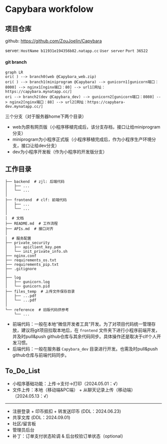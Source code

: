 # Capybara workfolow

## 项目仓库
github: https://github.com/ZouJoelin/Capybara

server: ```HostName b11931e194356b82.natapp.cc``` ```User server``` ```Port 36522```

#### git branch
```mermaid
graph LR
ori( ) --> branch0(web @Capybara_web.zip)
ori( ) --> branch1(miniprogram @Capybara) --> gunicorn1[gunicorn端口：8000] --> nginx1[nginx端口：80] --> url1[网址：https://capybara.mynatapp.cc/]
ori --> branch2(dev @Capybara_dev) --> gunicorn2[gunicorn端口：8080] --> nginx2[nginx端口：88] --> url2[网址：https://capybara-dev.mynatapp.cc/]

```

三个分支（对于服务器home下两个目录）
* web为原有网页版（小程序移植完成后，该分支存档，接口让给miniprogram分支）
* miniprogram为小程序正式版（小程序移植完成后，作为小程序生产环境分支，接口让给dev分支）
* dev为小程序开发板（作为小程序的开发版分支）


## 工作目录
```
├── backend  # zjl: 后端代码
│   ├── ...
│   └── ...
│
├── frontend  # clf: 前端代码
│   ├── ...
│   └── ...
│
│  # 文档
├── README.md  # 工作流程
├── APIs.md  # 接口对齐
│
│  # 服务配置
├── private_security
│   ├── apiclient_key.pem
│   └── init_private_info.sh
├── nginx.conf
├── requirements_os.txt
├── requirements_pip.txt
├── .gitignore
│
├── log
│   ├── gunicorn.log
│   └── gunicorn.pid
├── files_temp  # 上传文件保存目录
│   ├── ...pdf
│   └── ...pdf
│
└── reference  # 旧版代码供参考
    └── ...
```

* 前端代码：一般在本地“微信开发者工具”开发。为了对项目代码统一管理存放，建议将git项目拉取本地后，在 ```frontend``` 文件夹下进行小程序前端开发，并及时pull&push github仓库与其余代码同步。具体操作还是取决于clf个人开发习惯。
* 后端代码：一般在服务器 ```Capybara_dev``` 目录进行开发。也需及时pull&push github仓库与前端代码同步。


## To_Do_List
* 小程序基础功能：上传->支付->打印（2024.05.01：√）
* 文件上传：本地（移动端&PC端） + 从聊天记录上传（移动端）（2024.05.13：√）
----
* 注册登录 + 印币抵扣 + 转发送印币 (DDL：2024.06.23)
* 共享文库 (DDL：2024.09.01)
* 社区/留言板
* 管理员后台
* 补丁：订单支付状态轮调 & 后台校验订单状态（optional）


